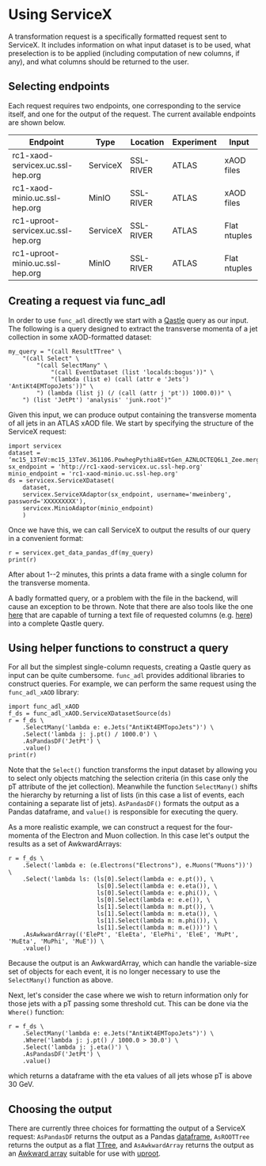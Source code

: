 # Using ServiceX

A transformation request is a specifically formatted request sent to ServiceX. It includes
information on what input dataset is to be used, what preselection is to be applied (including
computation of new columns, if any), and what columns should be returned to the user.

## Selecting endpoints

Each request requires two endpoints, one corresponding to the service itself, and one for the
output of the request. The current available endpoints are shown below.

| Endpoint                           | Type     | Location  | Experiment | Input        |
|--------------------------------    |------    |-------    |--------    |----------    |
| rc1-xaod-servicex.uc.ssl-hep.org   | ServiceX | SSL-RIVER | ATLAS      | xAOD files   |
| rc1-xaod-minio.uc.ssl-hep.org      | MinIO    | SSL-RIVER | ATLAS      | xAOD files   |
| rc1-uproot-servicex.uc.ssl-hep.org | ServiceX | SSL-RIVER | ATLAS      | Flat ntuples |
| rc1-uproot-minio.uc.ssl-hep.org    | MinIO    | SSL-RIVER | ATLAS      | Flat ntuples |

## Creating a request via func_adl

In order to use ``func_adl`` directly we start with a [Qastle](https://github.com/iris-hep/qastle)
query as our input. The following is a query designed to extract the transverse momenta of a jet
collection in some xAOD-formatted dataset:

    my_query = "(call ResultTTree" \
        "(call Select" \
            "(call SelectMany" \
                "(call EventDataset (list 'localds:bogus'))" \
                "(lambda (list e) (call (attr e 'Jets') 'AntiKt4EMTopoJets'))" \
            ") (lambda (list j) (/ (call (attr j 'pt')) 1000.0))" \
        ") (list 'JetPt') 'analysis' 'junk.root')"

Given this input, we can produce output containing the transverse momenta of all jets in an ATLAS
xAOD file. We start by specifying the structure of the ServiceX request:

    import servicex
    dataset = ‘mc15_13TeV:mc15_13TeV.361106.PowhegPythia8EvtGen_AZNLOCTEQ6L1_Zee.merge.DAOD_STDM3.e3601_s2576_s2132_r6630_r6264_p2363_tid05630052_00’
    sx_endpoint = 'http://rc1-xaod-servicex.uc.ssl-hep.org'
    minio_endpoint = 'rc1-xaod-minio.uc.ssl-hep.org'
    ds = servicex.ServiceXDataset(
        dataset,
        servicex.ServiceXAdaptor(sx_endpoint, username='mweinberg', password='XXXXXXXXX'),
        servicex.MinioAdaptor(minio_endpoint)
        )

Once we have this, we can call ServiceX to output the results of our query in a convenient format:

    r = servicex.get_data_pandas_df(my_query)
    print(r)

After about 1--2 minutes, this prints a data frame with a single column for the transverse momenta.

A badly formatted query, or a problem with the file in the backend, will cause an exception to be
thrown. Note that there are also tools like the one
[here](https://github.com/mweinberg2718/useful-scripts/blob/master/xaod_qastle.py) that are capable
of turning a text file of requested columns (e.g.
[here](https://github.com/mweinberg2718/useful-scripts/blob/master/xaod_branches.txt)) into a
complete Qastle query.

## Using helper functions to construct a query

For all but the simplest single-column requests, creating a Qastle query as input can be quite
cumbersome. ``func_adl`` provides additional libraries to construct queries. For example, we can
perform the same request using the ``func_adl_xAOD`` library:

    import func_adl_xAOD
    f_ds = func_adl_xAOD.ServiceXDatasetSource(ds)
    r = f_ds \
        .SelectMany('lambda e: e.Jets("AntiKt4EMTopoJets")') \
        .Select('lambda j: j.pt() / 1000.0') \
        .AsPandasDF('JetPt') \
        .value()
    print(r)

Note that the ``Select()`` function transforms the input dataset by allowing you to select only
objects matching the selection criteria (in this case only the pT attribute of the jet collection).
Meanwhile the function ``SelectMany()`` shifts the hierarchy by returning a list of lists (in this
case a list of events, each containing a separate list of jets). ``AsPandasDF()`` formats the
output as a Pandas dataframe, and ``value()`` is responsible for executing the query.

As a more realistic example, we can construct a request for the four-momenta of the Electron and
Muon collection. In this case let's output the results as a set of AwkwardArrays:

    r = f_ds \
        .Select('lambda e: (e.Electrons("Electrons"), e.Muons("Muons"))') \
        .Select('lambda ls: (ls[0].Select(lambda e: e.pt()), \
                             ls[0].Select(lambda e: e.eta()), \
                             ls[0].Select(lambda e: e.phi()), \
                             ls[0].Select(lambda e: e.e()), \
                             ls[1].Select(lambda m: m.pt()), \
                             ls[1].Select(lambda m: m.eta()), \
                             ls[1].Select(lambda m: m.phi()), \
                             ls[1].Select(lambda m: m.e()))') \
        .AsAwkwardArray(('ElePt', 'EleEta', 'ElePhi', 'EleE', 'MuPt', 'MuEta', 'MuPhi', 'MuE')) \
        .value()

Because the output is an AwkwardArray, which can handle the variable-size set of objects for each
event, it is no longer necessary to use the ``SelectMany()`` function as above.

Next, let's consider the case where we wish to return information only for those jets with a pT
passing some threshold cut. This can be done via the ``Where()`` function:

    r = f_ds \
        .SelectMany('lambda e: e.Jets("AntiKt4EMTopoJets")') \
        .Where('lambda j: j.pt() / 1000.0 > 30.0') \
        .Select('lambda j: j.eta()') \
        .AsPandasDF('JetPt') \
        .value()

which returns a dataframe with the eta values of all jets whose pT is above 30 GeV.

## Choosing the output

There are currently three choices for formatting the output of a ServiceX request: ``AsPandasDF``
returns the output as a Pandas
[dataframe](https://pandas.pydata.org/pandas-docs/stable/reference/api/pandas.DataFrame.html),
``AsROOTTree`` returns the output as a flat
[TTree](https://root.cern.ch/doc/master/classTTree.html), and ``AsAwkwardArray`` returns the output
as an [Awkward array](https://github.com/scikit-hep/awkward-array) suitable for use with
[uproot](https://github.com/scikit-hep/uproot).
